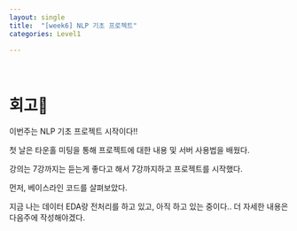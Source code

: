 ```yaml
---
layout: single
title:  "[week6] NLP 기초 프로젝트"
categories: Level1

---
```


<br/>

# 회고🤔

이번주는 NLP 기초 프로젝트 시작이다!!

첫 날은 타운홀 미팅을 통해 프로젝트에 대한 내용 및 서버 사용법을 배웠다.

강의는 7강까지는 듣는게 좋다고 해서 7강까지하고 프로젝트를 시작했다.

먼저, 베이스라인 코드를 살펴보았다.

지금 나는 데이터 EDA랑 전처리를 하고 있고, 아직 하고 있는 중이다.. 더 자세한 내용은 다음주에 작성해야겠다.
